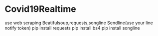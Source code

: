 # Covid19Realtime
use web scraping
Beatifulsoup,requests,songline
Sendline(use your line notify token)
pip install requests
pip install bs4
pip install songline
